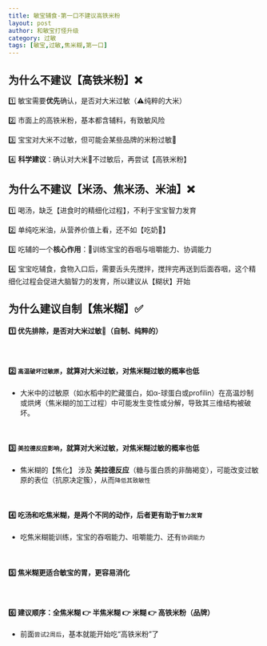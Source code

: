 ```yaml
---
title: 敏宝辅食-第一口不建议高铁米粉
layout: post
author: 和敏宝打怪升级
category: 过敏
tags: [敏宝,过敏,焦米糊,第一口]
---
```


## 为什么不建议【高铁米粉】❌
1️⃣ 敏宝需要**优先**确认，是否对大米过敏（⚠️纯粹的大米）

2️⃣ 市面上的高铁米粉，基本都含辅料，有致敏风险

3️⃣ 宝宝对大米不过敏，但可能会某些品牌的米粉过敏🤧

4️⃣ **科学建议**：确认对大米💯不过敏后，再尝试【高铁米粉】


## 为什么不建议【米汤、焦米汤、米油】❌
1️⃣ 喝汤，缺乏【进食时的精细化过程】，不利于宝宝智力发育

2️⃣ 单纯吃米油，从营养价值上看，还不如【吃奶🍼】

3️⃣ 吃辅的一个**核心作用**：🚩训练宝宝的吞咽与咀嚼能力、协调能力

4️⃣ 宝宝吃辅食，食物入口后，需要舌头先搅拌，搅拌完再送到后面吞咽，这个精细化过程会促进大脑智力的发育，所以建议从【糊状】开始

## 为什么建议自制【焦米糊】✅
#### 1️⃣ 优先排除，是否对**大米过敏**🤧（自制、纯粹的）
<br>

#### 2️⃣ `高温破坏过敏原`，就算对大米过敏，对焦米糊过敏的概率也低

- 大米中的过敏原（如水稻中的贮藏蛋白，如α-球蛋白或profilin）在高温炒制或烘烤（焦米糊的加工过程）中可能发生变性或分解，导致其三维结构被破坏。
<br>


#### 3️⃣ `美拉德反应影响`，就算对大米过敏，对焦米糊过敏的概率也低
- 焦米糊的【焦化】 涉及 **美拉德反应**（糖与蛋白质的非酶褐变），可能改变过敏原的表位（抗原决定簇），从而`降低其致敏性`
<br>

#### 4️⃣ 吃汤和吃焦米糊，是两个不同的动作，后者更有助于`智力发育`
- 吃焦米糊能训练，宝宝的吞咽能力、咀嚼能力、还有`协调能力`
<br>

#### 5️⃣ 焦米糊更适合敏宝的胃，更容易消化
<br>

#### 6️⃣ 建议顺序：全焦米糊 👉 半焦米糊 👉 米糊 👉 高铁米粉（品牌）
- 前面`尝试2周后`，基本就能开始吃“高铁米粉”了


